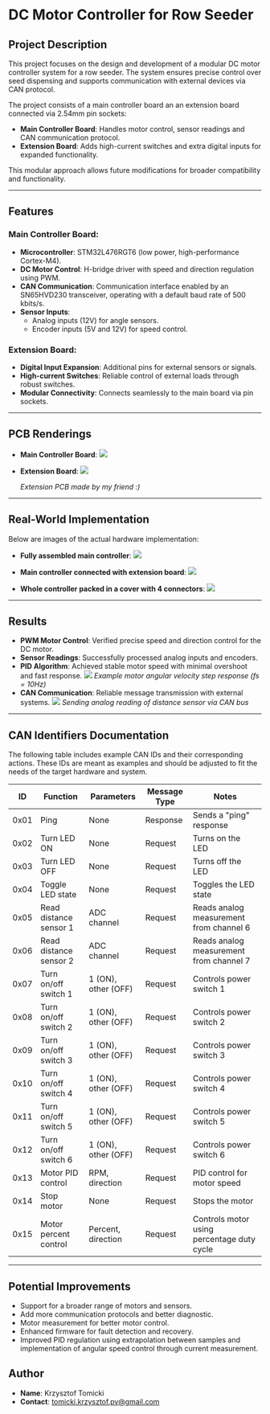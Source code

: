 # DC Motor Controller for Row Seeder

## Project Description
This project focuses on the design and development of a modular DC motor controller system for a row seeder.
The system ensures precise control over seed dispensing and supports communication with external devices via CAN protocol.

The project consists of a main controller board an an extension board connected via 2.54mm pin sockets:
- **Main Controller Board**: Handles motor control, sensor readings and CAN communication protocol.
- **Extension Board**: Adds high-current switches and extra digital inputs for expanded functionality.

This modular approach allows future modifications for broader compatibility and functionality.

---

## Features
### Main Controller Board:
- **Microcontroller**: STM32L476RGT6 (low power, high-performance Cortex-M4).
- **DC Motor Control**: H-bridge driver with speed and direction regulation using PWM.
- **CAN Communication**: Communication interface enabled by an SN65HVD230 transceiver, operating with a default baud rate of 500 kbits/s.
- **Sensor Inputs**:
  - Analog inputs (12V) for angle sensors.
  - Encoder inputs (5V and 12V) for speed control.

### Extension Board:
- **Digital Input Expansion**: Additional pins for external sensors or signals.
- **High-current Switches**: Reliable control of external loads through robust switches.
- **Modular Connectivity**: Connects seamlessly to the main board via pin sockets.

---

## PCB Renderings
- **Main Controller Board**:
  ![](Images/BOTTON_v3.png)

- **Extension Board**:
  ![](Images/UP.png)
  
  *Extension PCB made by my friend :)*

---

## **Real-World Implementation**
Below are images of the actual hardware implementation:

- **Fully assembled main controller**:
  ![](Images/board_down.png)  

- **Main controller connected with extension board**:
  ![](Images/board_up.png)  

- **Whole controller packed in a cover with 4 connectors**:
  ![](Images/board_cover.png)  

---

## Results
- **PWM Motor Control**: Verified precise speed and direction control for the DC motor.
- **Sensor Readings**: Successfully processed analog inputs and encoders.
- **PID Algorithm**: Achieved stable motor speed with minimal overshoot and fast response.
  ![](Images/PID.png)
  *Example motor angular velocity step response (fs = 10Hz)*
- **CAN Communication**: Reliable message transmission with external systems.
  ![](Images/CAN.PNG)
  *Sending analog reading of distance sensor via CAN bus*
  
---

## CAN Identifiers Documentation

The following table includes example CAN IDs and their corresponding actions. These IDs are meant as examples and should be adjusted to fit the needs of the target hardware and system.

| ID      | Function                | Parameters                     | Message Type    | Notes                                     |
|---------|-------------------------|--------------------------------|-----------------|-------------------------------------------|
| 0x01    | Ping                    | None                           | Response        | Sends a "ping" response                   |
| 0x02    | Turn LED ON             | None                           | Request         | Turns on the LED                          |
| 0x03    | Turn LED OFF            | None                           | Request         | Turns off the LED                         |
| 0x04    | Toggle LED state        | None                           | Request         | Toggles the LED state                     |
| 0x05    | Read distance sensor 1  | ADC channel                    | Request         | Reads analog measurement from channel 6   |
| 0x06    | Read distance sensor 2  | ADC channel                    | Request         | Reads analog measurement from channel 7   |
| 0x07    | Turn on/off switch 1    | 1 (ON), other (OFF)            | Request         | Controls power switch 1                   |
| 0x08    | Turn on/off switch 2    | 1 (ON), other (OFF)            | Request         | Controls power switch 2                   |
| 0x09    | Turn on/off switch 3    | 1 (ON), other (OFF)            | Request         | Controls power switch 3                   |
| 0x10    | Turn on/off switch 4    | 1 (ON), other (OFF)            | Request         | Controls power switch 4                   |
| 0x11    | Turn on/off switch 5    | 1 (ON), other (OFF)            | Request         | Controls power switch 5                   |
| 0x12    | Turn on/off switch 6    | 1 (ON), other (OFF)            | Request         | Controls power switch 6                   |
| 0x13    | Motor PID control       | RPM, direction                 | Request         | PID control for motor speed               |
| 0x14    | Stop motor              | None                           | Request         | Stops the motor                           |
| 0x15    | Motor percent control   | Percent, direction             | Request         | Controls motor using percentage duty cycle|

---

## Potential Improvements
- Support for a broader range of motors and sensors.
- Add more communication protocols and better diagnostic.
- Motor measurement for better motor control.
- Enhanced firmware for fault detection and recovery.
- Improved PID regulation using extrapolation between samples and implementation of angular speed control through current measurement.

## Author
- **Name**: Krzysztof Tomicki
- **Contact**: tomicki.krzysztof.pv@gmail.com
  
